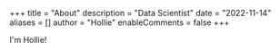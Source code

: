 +++
title = "About"
description = "Data Scientist"
date = "2022-11-14"
aliases = []
author = "Hollie"
enableComments = false
+++

I'm Hollie! 